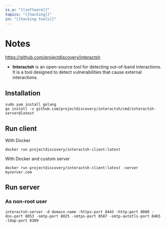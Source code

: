 ```yaml
---
is_a: "[[software]]"
topics: "[[hacking]]"
in: "[[hacking tools]]"
---
```

# Notes
https://github.com/projectdiscovery/interactsh
- **Interactsh** is an open-source tool for detecting out-of-band interactions. It is a tool designed to detect vulnerabilities that cause external interactions.

## Installation
```
sudo yum install golang
go install -v github.com/projectdiscovery/interactsh/cmd/interactsh-server@latest
```

## Run client
With Docker
```
docker run projectdiscovery/interactsh-client:latest
```

With Docker and custom server
```
docker run projectdiscovery/interactsh-client:latest -server myserver.com
```


## Run server
### As non-root user
```
interactsh-server -d domain.name -https-port 8443 -http-port 8080 -dns-port 8053 -smtp-port 8025 -smtps-port 8587 -smtp-autotls-port 8465 -ldap-port 8389
```